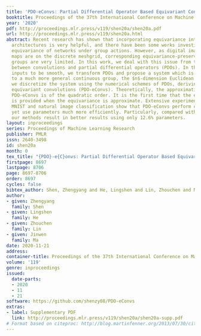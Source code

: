```yaml
---
title: 'PDO-eConvs: Partial Differential Operator Based Equivariant Convolutions'
booktitle: Proceedings of the 37th International Conference on Machine Learning
year: '2020'
pdf: http://proceedings.mlr.press/v119/shen20a/shen20a.pdf
url: http://proceedings.mlr.press/v119/shen20a.html
abstract: Recent research has shown that incorporating equivariance into neural network
  architectures is very helpful, and there have been some works investigating the
  equivariance of networks under group actions. However, as digital images and feature
  maps are on the discrete meshgrid, corresponding equivariance-preserving transformation
  groups are very limited. In this work, we deal with this issue from the connection
  between convolutions and partial differential operators (PDOs). In theory, assuming
  inputs to be smooth, we transform PDOs and propose a system which is equivariant
  to a much more general continuous group, the $n$-dimension Euclidean group. In implementation,
  we discretize the system using the numerical schemes of PDOs, deriving approximately
  equivariant convolutions (PDO-eConvs). Theoretically, the approximation error of
  PDO-eConvs is of the quadratic order. It is the first time that the error analysis
  is provided when the equivariance is approximate. Extensive experiments on rotated
  MNIST and natural image classification show that PDO-eConvs perform competitively
  yet use parameters much more efficiently. Particularly, compared with Wide ResNets,
  our methods result in better results using only 12.6% parameters.
layout: inproceedings
series: Proceedings of Machine Learning Research
publisher: PMLR
issn: 2640-3498
id: shen20a
month: 0
tex_title: "{PDO}-e{C}onvs: Partial Differential Operator Based Equivariant Convolutions"
firstpage: 8697
lastpage: 8706
page: 8697-8706
order: 8697
cycles: false
bibtex_author: Shen, Zhengyang and He, Lingshen and Lin, Zhouchen and Ma, Jinwen
author:
- given: Zhengyang
  family: Shen
- given: Lingshen
  family: He
- given: Zhouchen
  family: Lin
- given: Jinwen
  family: Ma
date: 2020-11-21
address: 
container-title: Proceedings of the 37th International Conference on Machine Learning
volume: '119'
genre: inproceedings
issued:
  date-parts:
  - 2020
  - 11
  - 21
software: https://github.com/shenzy08/PDO-eConvs
extras:
- label: Supplementary PDF
  link: http://proceedings.mlr.press/v119/shen20a/shen20a-supp.pdf
# Format based on citeproc: http://blog.martinfenner.org/2013/07/30/citeproc-yaml-for-bibliographies/
---
```

